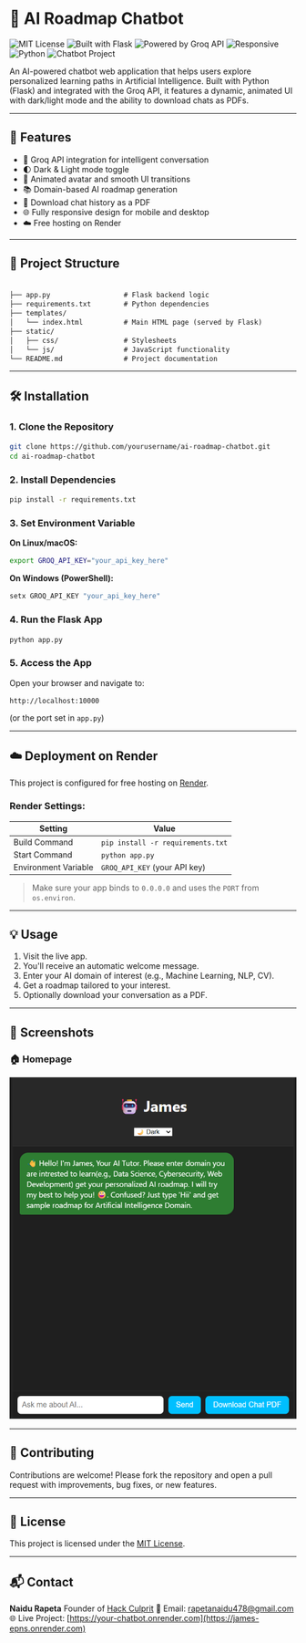 # 🤖 AI Roadmap Chatbot
![MIT License](https://img.shields.io/badge/license-MIT-blue.svg)
![Built with Flask](https://img.shields.io/badge/Built%20with-Flask-blue)
![Powered by Groq API](https://img.shields.io/badge/Powered%20by-Groq%20API-purple)
![Responsive](https://img.shields.io/badge/Responsive-Design-green)
![Python](https://img.shields.io/badge/Python-3.10-blue)
![Chatbot Project](https://img.shields.io/badge/Project-Type%3A%20Chatbot-brightgreen)



An AI-powered chatbot web application that helps users explore personalized learning paths in Artificial Intelligence. Built with Python (Flask) and integrated with the Groq API, it features a dynamic, animated UI with dark/light mode and the ability to download chats as PDFs.

---

## 🚀 Features

- 🔗 Groq API integration for intelligent conversation
- 🌓 Dark & Light mode toggle
- 🎨 Animated avatar and smooth UI transitions
- 📚 Domain-based AI roadmap generation
- 📝 Download chat history as a PDF
- 🌐 Fully responsive design for mobile and desktop
- ☁️ Free hosting on Render

---

## 📁 Project Structure

```

├── app.py                  # Flask backend logic
├── requirements.txt        # Python dependencies
├── templates/
│   └── index.html          # Main HTML page (served by Flask)
├── static/
│   ├── css/                # Stylesheets
│   └── js/                 # JavaScript functionality
└── README.md               # Project documentation

````

---

## 🛠️ Installation

### 1. Clone the Repository
```bash
git clone https://github.com/yourusername/ai-roadmap-chatbot.git
cd ai-roadmap-chatbot
````

### 2. Install Dependencies

```bash
pip install -r requirements.txt
```

### 3. Set Environment Variable

**On Linux/macOS:**

```bash
export GROQ_API_KEY="your_api_key_here"
```

**On Windows (PowerShell):**

```powershell
setx GROQ_API_KEY "your_api_key_here"
```

### 4. Run the Flask App

```bash
python app.py
```

### 5. Access the App

Open your browser and navigate to:

```
http://localhost:10000
```

(or the port set in `app.py`)

---

## ☁️ Deployment on Render

This project is configured for free hosting on [Render](https://render.com).

### Render Settings:

| Setting              | Value                             |
| -------------------- | --------------------------------- |
| Build Command        | `pip install -r requirements.txt` |
| Start Command        | `python app.py`                   |
| Environment Variable | `GROQ_API_KEY` (your API key)     |

> Make sure your app binds to `0.0.0.0` and uses the `PORT` from `os.environ`.

---

## 💡 Usage

1. Visit the live app.
2. You'll receive an automatic welcome message.
3. Enter your AI domain of interest (e.g., Machine Learning, NLP, CV).
4. Get a roadmap tailored to your interest.
5. Optionally download your conversation as a PDF.

---

## 📸 Screenshots

### 🏠 Homepage
![Homepage](screenshots/interface.png)

---

## 🤝 Contributing

Contributions are welcome!
Please fork the repository and open a pull request with improvements, bug fixes, or new features.

---

## 📄 License

This project is licensed under the [MIT License](LICENSE).

---

## 📬 Contact

**Naidu Rapeta**
Founder of [Hack Culprit](https://hackculprit.live)
📧 Email: [rapetanaidu478@gmail.com](mailto:rapetanaidu478@gmail.com)
🌐 Live Project: [https://your-chatbot.onrender.com](https://james-epns.onrender.com)
